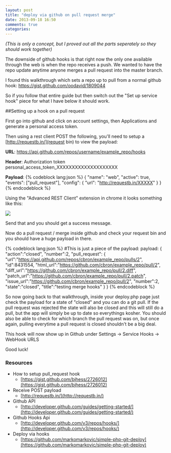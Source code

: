 ```yaml
---
layout: post
title: "deploy via github on pull request merge"
date: 2013-09-18 16:50
comments: true
categories: 
---
```


*(This is only a concept, but I proved out all the parts seperately so they should work together)*

The downside of github hooks is that right now the only one available through the web is when the repo receives a push. We wanted to have the repo update anytime anyone merges a pull request into the master branch. 

I found this walkthrough which sets a repo up to pull from a normal github hook: <a href="https://gist.github.com/oodavid/1809044" target="_blank">https://gist.github.com/oodavid/1809044</a>

So if you follow that entire guide but then switch out the "Set up service hook" piece for what I have below it should work.


##Setting up a hook on a pull request

First go into github and click on account settings, then Applications and generate a personal access token. 

Then using a rest client POST the following, you'll need to setup a [http://requestb.in/](request bin) to view the payload:

**URL**:  https://api.github.com/repos/username/example_repo/hooks

**Header**:
Authorization
token personal_access_token_XXXXXXXXXXXXXXXXXXXX

**Payload**:
{% codeblock lang:json %}
{
  "name": "web",
  "active": true,
  "events": ["pull_request"],
  "config": {
    "url": "http://requestb.in/XXXXX"
  }
}
{% endcodeblock %}

Using the "Advanced REST Client" extension in chrome it looks something like this: 

<img src="{{ root_url }}/images/rest_client.png" />

Send that and you should get a success message.

Now do a pull request / merge inside github and check your request bin and you should have a huge payload in there. 

{% codeblock lang:json %}
#This is just a piece of the payload:
payload: 
{
 "action":"closed",
 "number":2,
 "pull_request":
  {
   "url":"https://api.github.com/repos/cbron/example_repo/pulls/2",
   "id":8431554,
   "html_url":"https://github.com/cbron/example_repo/pull/2",
   "diff_url":"https://github.com/cbron/example_repo/pull/2.diff",
   "patch_url":"https://github.com/cbron/example_repo/pull/2.patch",
   "issue_url":"https://github.com/cbron/example_repo/pull/2",
   "number":2,
   "state":"closed",
   "title":"testing merge hooks"
  }
}
{% endcodeblock %}

So now going back to that walkthrough, inside your deploy.php page just check the payload for a state of "closed" and you can do a git pull. If the pull request was rejected the state will also be closed and this will still do a pull, but the app will simply be up to date so everythings kosher. You should also be able to check for which branch the pull request was on, but once again, pulling everytime a pull request is closed shouldn't be a big deal.

This hook will now show up in Github under Settings -> Service Hooks -> WebHook URLS

Good luck!

### Resources

* How to setup pull_request hook
   * [https://gist.github.com/bjhess/2726012](https://gist.github.com/bjhess/2726012)
* Receive POST payload
   * [http://requestb.in/](http://requestb.in/)
* Github API 
   * [http://developer.github.com/guides/getting-started/](http://developer.github.com/guides/getting-started/)
* Github Hooks Api
   * [http://developer.github.com/v3/repos/hooks/](http://developer.github.com/v3/repos/hooks/)
* Deploy via hooks
   * [https://github.com/markomarkovic/simple-php-git-deploy](https://github.com/markomarkovic/simple-php-git-deploy)


